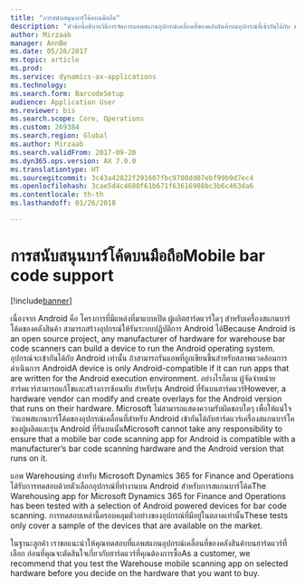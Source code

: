 ```yaml
---
title: "การสนับสนุนบาร์โค้ดบนมือถือ"
description: "หัวข้อนี้อธิบายวิธีการจัดการแอพสแกนอุปกรณ์เคลื่อนที่ของคลังสินค้าบนอุปกรณ์ที่เข้ากันได้กับ Android"
author: Mirzaab
manager: AnnBe
ms.date: 05/26/2017
ms.topic: article
ms.prod: 
ms.service: dynamics-ax-applications
ms.technology: 
ms.search.form: BarcodeSetup
audience: Application User
ms.reviewer: bis
ms.search.scope: Core, Operations
ms.custom: 269384
ms.search.region: Global
ms.author: Mirzaab
ms.search.validFrom: 2017-09-20
ms.dyn365.ops.version: AX 7.0.0
ms.translationtype: HT
ms.sourcegitcommit: 3c43a42822f291607fbc9708dd07ebf99b9d7ec4
ms.openlocfilehash: 3cae5d4c4680f61b671f63616908bc3b6c463da6
ms.contentlocale: th-th
ms.lasthandoff: 01/26/2018

---
```


# <a name="mobile-bar-code-support"></a><span data-ttu-id="6e90a-103">การสนับสนุนบาร์โค้ดบนมือถือ</span><span class="sxs-lookup"><span data-stu-id="6e90a-103">Mobile bar code support</span></span>

[!include[banner](../includes/banner.md)]

<span data-ttu-id="6e90a-104">เนื่องจาก Android คือ โครงการที่มีแหล่งที่มาแบบเปิด ผู้ผลิตฮาร์ดแวร์ใดๆ สำหรับเครื่องสแกนบาร์โค้ดของคลังสินค้า สามารถสร้างอุปกรณ์ให้รันระบบปฏิบัติการ Android ได้</span><span class="sxs-lookup"><span data-stu-id="6e90a-104">Because Android is an open source project, any manufacturer of hardware for warehouse bar code scanners can build a device to run the Android operating system.</span></span> <span data-ttu-id="6e90a-105">อุปกรณ์จะเข้ากันได้กับ Android เท่านั้น ถ้าสามารถรันแอพที่ถูกเขียนขึ้นสำหรับสภาพแวดล้อมการดำเนินการ Android</span><span class="sxs-lookup"><span data-stu-id="6e90a-105">A device is only Android-compatible if it can run apps that are written for the Android execution environment.</span></span>
<span data-ttu-id="6e90a-106">อย่างไรก็ตาม ผู้จัดจำหน่ายฮาร์ดแวร์สามารถแก้ไขและสร้างการซ้อนทับ สำหรับรุ่น Android ที่รันบนฮาร์ดแวร์</span><span class="sxs-lookup"><span data-stu-id="6e90a-106">However, a hardware vendor can modify and create overlays for the Android version that runs on their hardware.</span></span> <span data-ttu-id="6e90a-107">Microsoft ไม่สามารถแสดงความรับผิดชอบใดๆ เพื่อให้แน่ใจว่าแอพสแกนบาร์โค้ดของอุปกรณ์เคลื่อนที่สำหรับ Android เข้ากันได้กับฮาร์ดแวร์เครื่องสแกนบาร์โคของผู้ผลิตและรุ่น Android ที่รันบนนั้น</span><span class="sxs-lookup"><span data-stu-id="6e90a-107">Microsoft cannot take any responsibility to ensure that a mobile bar code scanning app for Android is compatible with a manufacturer’s bar code scanning hardware and the Android version that runs on it.</span></span> 

<span data-ttu-id="6e90a-108">แอพ Warehousing สำหรับ Microsoft Dynamics 365 for Finance and Operations ได้รับการทดสอบด้วยตัวเลือกอุปกรณ์ที่ทำงานบน Android สำหรับการสแกนบาร์โค้ด</span><span class="sxs-lookup"><span data-stu-id="6e90a-108">The Warehousing app for Microsoft Dynamics 365 for Finance and Operations has been tested with a selection of Android powered devices for bar code scanning.</span></span> <span data-ttu-id="6e90a-109">การทดสอบเหล่านี้ครอบคลุมตัวอย่างของอุปกรณ์ที่มีอยู่ในตลาดเท่านั้น</span><span class="sxs-lookup"><span data-stu-id="6e90a-109">These tests only cover a sample of the devices that are available on the market.</span></span>

<span data-ttu-id="6e90a-110">ในฐานะลูกค้า เราขอแนะนำให้คุณทดสอบที่แอพสแกนอุปกรณ์เคลื่อนที่ของคลังสินค้าบนฮาร์ดแวร์ที่เลือก ก่อนที่คุณจะตัดสินใจเกี่ยวกับฮาร์ดแวร์ที่คุณต้องการซื้อ</span><span class="sxs-lookup"><span data-stu-id="6e90a-110">As a customer, we recommend that you test the Warehouse mobile scanning app on selected hardware before you decide on the hardware that you want to buy.</span></span>


